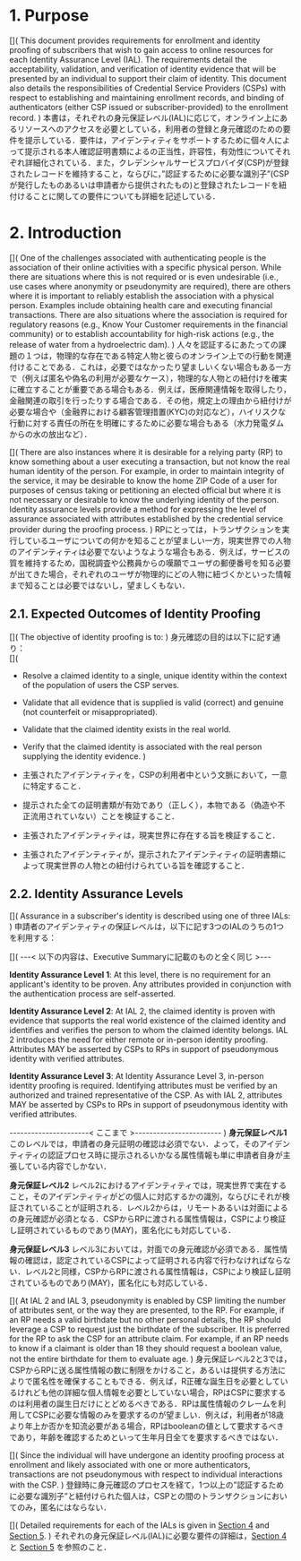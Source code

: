 <a name="sec1"></a>

# 1. <a name="purpose"></a> Purpose
[](
This document provides requirements for enrollment and identity proofing of subscribers that wish to gain access to online resources for each Identity Assurance Level (IAL).  The requirements detail the acceptability, validation, and verification of identity evidence that will be presented by an individual to support their claim of identity. This document also details the responsibilities of Credential Service Providers (CSPs) with respect to establishing and maintaining enrollment records, and binding of authenticators (either CSP issued or subscriber-provided) to the enrollment record. 
)
本書は，それぞれの身元保証レベル(IAL)に応じて，オンライン上にあるリソースへのアクセスを必要としている，利用者の登録と身元確認のための要件を提示している．要件は，アイデンティティをサポートするために個々人によって提示される本人確認証明書類によるの正当性，許容性，有効性についてそれぞれ詳細化されている．また，クレデンシャルサービスプロバイダ(CSP)が登録されたレコードを維持すること，ならびに，”認証するために必要な識別子”(CSPが発行したものあるいは申請者から提供されたもの)と登録されたレコードを紐付けることに関しての要件についても詳細を記述している．

<a name="sec2"></a>

# 2. <a name="intro"></a> Introduction
[](
One of the challenges associated with authenticating people is the association of their online activities with a specific physical person. While there are situations where this is not required or is even undesirable (i.e., use cases where anonymity or pseudonymity are required), there are others where it is important to reliably establish the association with a physical person. Examples include obtaining health care and executing financial transactions. There are also situations where the association is required for regulatory reasons (e.g., Know Your Customer requirements in the financial community) or to establish accountability for high-risk actions (e.g., the release of water from a hydroelectric dam).
)
人々を認証するにあたっての課題の１つは，物理的な存在である特定人物と彼らのオンライン上での行動を関連付けることである．これは，必要ではなかったり望ましいくない場合もある一方で（例えば匿名や偽名の利用が必要なケース），物理的な人物との紐付けを確実に確立することが重要である場合もある．例えば，医療関連情報を取得したり，金融関連の取引を行ったりする場合である．その他，規定上の理由から紐付けが必要な場合や（金融界における顧客管理措置(KYC)の対応など），ハイリスクな行動に対する責任の所在を明確にするために必要な場合もある（水力発電ダムからの水の放出など）．

[](
There are also instances where it is desirable for a relying party (RP) to know something about a user executing a transaction, but not know the real human identity of the person.  For example, in order to maintain integrity of the service, it may be desirable to know the home ZIP Code of a user for purposes of census taking or petitioning an elected official but where it is not necessary or desirable to know the underlying identity of the person. Identity assurance levels provide a method for expressing the level of assurance associated with attributes established by the credential service provider during the proofing process.
)
RPにとっては，トランザクションを実行しているユーザについての何かを知ることが望ましい一方，現実世界での人物のアイデンティティは必要でないようなような場合もある．例えば，サービスの質を維持するため，国税調査や公務員からの嘆願でユーザの郵便番号を知る必要が出てきた場合，それぞれのユーザが物理的にどの人物に紐づくかといった情報まで知ることは必要ではないし，望ましくもない．

## 2.1. Expected Outcomes of Identity Proofing

[](
The objective of identity proofing is to:
)
身元確認の目的は以下に記す通り：  
[](
* Resolve a claimed identity to a single, unique identity within the context of the population of users the CSP serves.
* Validate that all evidence that is supplied is valid (correct) and genuine (not counterfeit or misappropriated).
* Validate that the claimed identity exists in the real world.
* Verify that the claimed identity is associated with the real person supplying the identity evidence.
)

* 主張されたアイデンティティを，CSPの利用者中という文脈において，一意に特定すること．
* 提示された全ての証明書類が有効であり（正しく），本物である（偽造や不正流用されていない）ことを検証すること．
* 主張されたアイデンティティは，現実世界に存在する旨を検証すること．
* 主張されたアイデンティティが，提示されたアイデンティティの証明書類によって現実世界の人物との紐付けられている旨を確認すること．

## 2.2. Identity Assurance Levels

[](
Assurance in a subscriber's identity is described using one of three IALs:
)
申請者のアイデンティティの保証レベルは，以下に記す3つのIALのうちの1つを利用する：

[](
---< 以下の内容は、Executive Summaryに記載のものと全く同じ >---

**Identity Assurance Level 1**:
At this level, there is no requirement for an applicant's identity to be proven.  Any attributes provided in conjunction with the authentication process are self-asserted.

**Identity Assurance Level 2**:
At IAL 2, the claimed identity is proven with evidence that supports the real world existence of the claimed identity and identifies and verifies the person to whom the claimed identity belongs.  IAL 2 introduces the need for either remote or in-person identity proofing.  Attributes MAY be asserted by CSPs to RPs in support of pseudonymous identity with verified attributes.

**Identity Assurance Level 3**:
At Identity Assurance Level 3, in-person identity proofing is required. Identifying attributes must be verified by an authorized and trained representative of the CSP. As with IAL 2, attributes MAY be asserted by CSPs to RPs in support of pseudonymous identity with verified attributes. 

----------------------< ここまで >------------------------
)
**身元保証レベル1**
このレベルでは，申請者の身元証明の確認は必須でない．よって，そのアイデンティティの認証プロセス時に提示されるいかなる属性情報も単に申請者自身が主張している内容でしかない．

**身元保証レベル2**
レベル2におけるアイデンティティでは，現実世界で実在すること，そのアイデンティティがどの個人に対応するかの識別，ならびにそれが検証されていることが証明される．レベル2からは，リモートあるいは対面によるの身元確認が必須となる．CSPからRPに渡される属性情報は，CSPにより検証し証明されているものであり(MAY)，匿名化にも対応している．

**身元保証レベル3**
レベル3においては，対面での身元確認が必須である．属性情報の確認は，認定されているCSPによって証明される内容で行わなければならない．レベル2と同様，CSPからRPに渡される属性情報は，CSPにより検証し証明されているものであり(MAY)，匿名化にも対応している．

[](
At IAL 2 and IAL 3, pseudonymity is enabled by CSP limiting the number of attributes sent, or the way they are presented, to the RP. For example, if an RP needs a valid birthdate but no other personal details, the RP should leverage a CSP to request just the birthdate of the subscriber. It is preferred for the RP to ask the CSP for an attribute claim. For example, if an RP needs to know if a claimant is older than 18 they should request a boolean value, not the entire birthdate for them to evaluate age.
)
身元保証レベル2と3では，CSPからRPに送る属性情報の数に制限をかけること，あるいは提供する方法によりで匿名性を確保することもできる．例えば，R正確な誕生日を必要としているけれども他の詳細な個人情報を必要としていない場合，RPはCSPに要求するのは利用者の誕生日だけにとどめるべきである．RPは属性情報のクレームを利用してCSPに必要な情報のみを要求するのが望ましい．例えば，利用者が18歳より年上か否かを知流必要がある場合，RPはbooleanの値として要求するべきであり，年齢を確認するためといって生年月日全てを要求するべきではない．

[](
Since the individual will have undergone an identity proofing process at enrollment and likely associated with one or more authenticators, transactions are not pseudonymous with respect to individual interactions with the CSP.
)
登録時に身元確認のプロセスを経て，1つ以上の”認証するために必要な識別子”と紐付けられた個人は，CSPとの間のトランザクションにおいてのみ，匿名にはならない．

[](
Detailed requirements for each of the IALs is given in [Section 4](#ial-section) and [Section 5](#ipv-section).
)
それぞれの身元保証レベル(IAL)に必要な要件の詳細は，[Section 4](#ial-section) と [Section 5](#ipv-section) を参照のこと．
